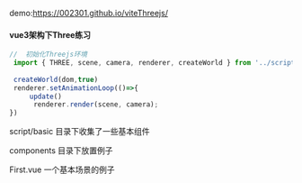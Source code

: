  demo:https://002301.github.io/viteThreejs/
 
#### vue3架构下Three练习

```js
//  初始化Threejs环境
 import { THREE, scene, camera, renderer, createWorld } from '../script/createWorld'
 
 createWorld(dom,true)
 renderer.setAnimationLoop(()=>{
     update()
      renderer.render(scene, camera);
})
```
script/basic 目录下收集了一些基本组件

components 目录下放置例子

First.vue 一个基本场景的例子